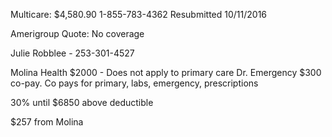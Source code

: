 Multicare: $4,580.90
1-855-783-4362
Resubmitted 10/11/2016

Amerigroup Quote:
No coverage

Julie Robblee - 253-301-4527

Molina Health
$2000 - Does not apply to primary care Dr.
Emergency $300 co-pay.
Co pays for primary, labs, emergency,
prescriptions

30% until $6850 above deductible

$257 from Molina
